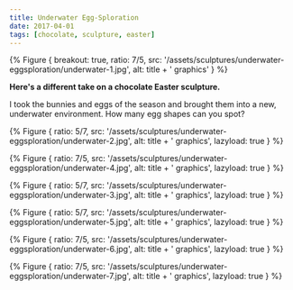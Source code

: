 ```yaml
---
title: Underwater Egg-Sploration
date: 2017-04-01
tags: [chocolate, sculpture, easter]
---
```


{% Figure {
    breakout: true,
    ratio: 7/5,
    src: '/assets/sculptures/underwater-eggsploration/underwater-1.jpg',
    alt: title + ' graphics'
} %}

**Here's a different take on a chocolate Easter sculpture.**

I took the bunnies and eggs of the season and brought them into a new, underwater environment. How many egg shapes can you spot?

{% Figure {
    ratio: 5/7,
    src: '/assets/sculptures/underwater-eggsploration/underwater-2.jpg',
    alt: title + ' graphics',
    lazyload: true
} %}

{% Figure {
    ratio: 7/5,
    src: '/assets/sculptures/underwater-eggsploration/underwater-4.jpg',
    alt: title + ' graphics',
    lazyload: true
} %}

{% Figure {
    ratio: 5/7,
    src: '/assets/sculptures/underwater-eggsploration/underwater-3.jpg',
    alt: title + ' graphics',
    lazyload: true
} %}

{% Figure {
    ratio: 5/7,
    src: '/assets/sculptures/underwater-eggsploration/underwater-5.jpg',
    alt: title + ' graphics',
    lazyload: true
} %}

{% Figure {
    ratio: 7/5,
    src: '/assets/sculptures/underwater-eggsploration/underwater-6.jpg',
    alt: title + ' graphics',
    lazyload: true
} %}

{% Figure {
    ratio: 7/5,
    src: '/assets/sculptures/underwater-eggsploration/underwater-7.jpg',
    alt: title + ' graphics',
    lazyload: true
} %}